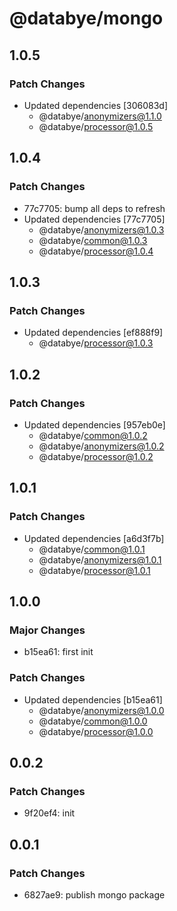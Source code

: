 # @databye/mongo

## 1.0.5

### Patch Changes

- Updated dependencies [306083d]
  - @databye/anonymizers@1.1.0
  - @databye/processor@1.0.5

## 1.0.4

### Patch Changes

- 77c7705: bump all deps to refresh
- Updated dependencies [77c7705]
  - @databye/anonymizers@1.0.3
  - @databye/common@1.0.3
  - @databye/processor@1.0.4

## 1.0.3

### Patch Changes

- Updated dependencies [ef888f9]
  - @databye/processor@1.0.3

## 1.0.2

### Patch Changes

- Updated dependencies [957eb0e]
  - @databye/common@1.0.2
  - @databye/anonymizers@1.0.2
  - @databye/processor@1.0.2

## 1.0.1

### Patch Changes

- Updated dependencies [a6d3f7b]
  - @databye/common@1.0.1
  - @databye/anonymizers@1.0.1
  - @databye/processor@1.0.1

## 1.0.0

### Major Changes

- b15ea61: first init

### Patch Changes

- Updated dependencies [b15ea61]
  - @databye/anonymizers@1.0.0
  - @databye/common@1.0.0
  - @databye/processor@1.0.0

## 0.0.2

### Patch Changes

- 9f20ef4: init

## 0.0.1

### Patch Changes

- 6827ae9: publish mongo package
